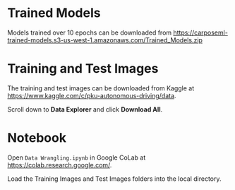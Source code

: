 # Trained Models
Models trained over 10 epochs can be downloaded from https://carposeml-trained-models.s3-us-west-1.amazonaws.com/Trained_Models.zip

# Training and Test Images
The training and test images can be downloaded from Kaggle at https://www.kaggle.com/c/pku-autonomous-driving/data.

Scroll down to **Data Explorer** and click **Download All**.

# Notebook
Open `Data Wrangling.ipynb` in Google CoLab at https://colab.research.google.com/.

Load the Training Images and Test Images folders into the local directory.